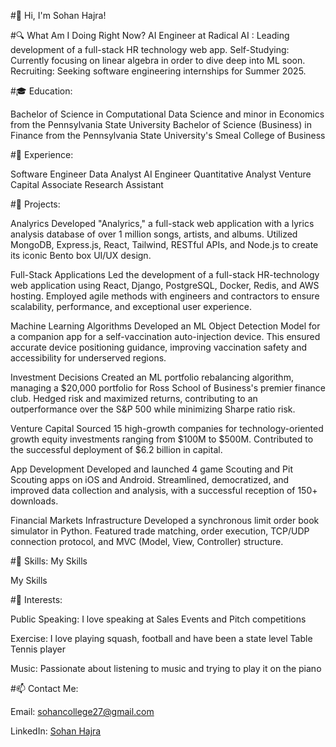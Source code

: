 #👋 Hi, I'm Sohan Hajra!


#🔍 What Am I Doing Right Now?
AI Engineer at Radical AI : Leading development of a full-stack HR technology web app.
Self-Studying: Currently focusing on linear algebra in order to dive deep into ML soon.
Recruiting: Seeking software engineering internships for Summer 2025.


#🎓 Education:

Bachelor of Science in Computational Data Science and minor in Economics from the Pennsylvania State University
Bachelor of Science (Business) in Finance from the Pennsylvania State University's Smeal College of Business


#💼 Experience:

Software Engineer
Data Analyst
AI Engineer
Quantitative Analyst
Venture Capital Associate
Research Assistant


#🚀 Projects:

Analyrics Developed "Analyrics," a full-stack web application with a lyrics analysis database of over 1 million songs, artists, and albums. Utilized MongoDB, Express.js, React, Tailwind, RESTful APIs, and Node.js to create its iconic Bento box UI/UX design.

Full-Stack Applications Led the development of a full-stack HR-technology web application using React, Django, PostgreSQL, Docker, Redis, and AWS hosting. Employed agile methods with engineers and contractors to ensure scalability, performance, and exceptional user experience.

Machine Learning Algorithms Developed an ML Object Detection Model for a companion app for a self-vaccination auto-injection device. This ensured accurate device positioning guidance, improving vaccination safety and accessibility for underserved regions.

Investment Decisions Created an ML portfolio rebalancing algorithm, managing a $20,000 portfolio for Ross School of Business's premier finance club. Hedged risk and maximized returns, contributing to an outperformance over the S&P 500 while minimizing Sharpe ratio risk.

Venture Capital Sourced 15 high-growth companies for technology-oriented growth equity investments ranging from $100M to $500M. Contributed to the successful deployment of $6.2 billion in capital.

App Development Developed and launched 4 game Scouting and Pit Scouting apps on iOS and Android. Streamlined, democratized, and improved data collection and analysis, with a successful reception of 150+ downloads.

Financial Markets Infrastructure Developed a synchronous limit order book simulator in Python. Featured trade matching, order execution, TCP/UDP connection protocol, and MVC (Model, View, Controller) structure.


#🔧 Skills:
My Skills

My Skills


#🌱 Interests:

Public Speaking: I love speaking at Sales Events and Pitch competitions

Exercise: I love playing squash, football and have been a state level Table Tennis player

Music: Passionate about listening to music and trying to play it on the piano


#📫 Contact Me:

Email: [sohancollege27@gmail.com](mailto:sohancollege27@gmail.com)

LinkedIn: [Sohan Hajra](https://www.linkedin.com/in/sohan-hajra-a8b496290/)
